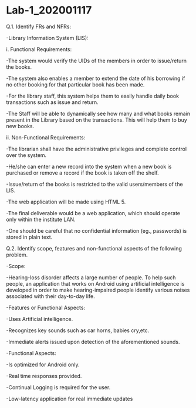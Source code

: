 # Lab-1_202001117

Q.1. Identify FRs and NFRs:

-Library Information System (LIS):

i. Functional Requirements:

-The system would verify the UIDs of the members in order to issue/return the books.

-The system also enables a member to extend the date of his borrowing if no other booking for that particular book has been made.

-For the library staff, this system helps them to easily handle daily book transactions such as issue and return.

-The Staff will be able to dynamically see how many and what books remain present in the Library based on the transactions. This will help them to buy new books.

ii. Non-Functional Requirements:

-The librarian shall have the administrative privileges and complete control over the system.

-He/she can enter a new record into the system when a new book is purchased or remove a record if the book is taken off the shelf.

-Issue/return of the books is restricted to the valid users/members of the LIS.

-The web application  will be made using HTML 5.

-The final deliverable would be a web application, which should operate only within the institute LAN.

-One should be careful that no confidential information (eg., passwords) is stored in plain text.

Q.2. Identify scope, features and non-functional aspects of the following problem.

-Scope: 

-Hearing-loss disorder affects a large number of people. To help such people, an application that works on Android using artificial intelligence is developed in order to make hearing-impaired people identify various noises associated with their day-to-day life.

-Features or Functional Aspects:

-Uses Artificial intelligence.

-Recognizes key sounds such as car horns, babies cry,etc.

-Immediate alerts issued upon detection of the aforementioned sounds.

-Functional Aspects:

-Is optimized for Android only.

-Real time responses provided.

-Continual Logging is required for the user.

-Low-latency application for real immediate updates


